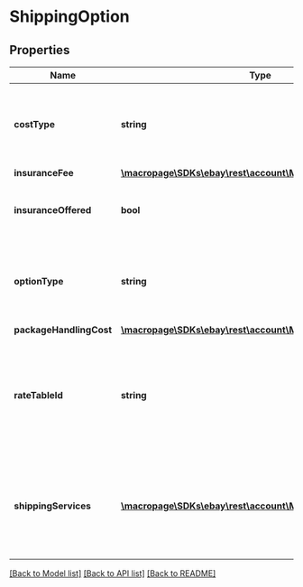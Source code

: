# ShippingOption

## Properties
Name | Type | Description | Notes
------------ | ------------- | ------------- | -------------
**costType** | **string** | Required if the policy offers shipping options using a shippingOptions container. Defines whether the shipping cost is FLAT_RATE, CALCULATED, or NOT_SPECIFIED (for use with freight shipping and local pickup). For implementation help, refer to &lt;a href&#x3D;&#39;https://developer.ebay.com/devzone/rest/api-ref/account/types/ShippingCostTypeEnum.html&#39;&gt;eBay API documentation&lt;/a&gt; | [optional] 
**insuranceFee** | [**\macropage\SDKs\ebay\rest\account\Model\Amount**](Amount.md) |  | [optional] 
**insuranceOffered** | **bool** | If set to true, the seller offers buyer-paid shipping insurance. The optionType shows whether this is for either a domestic or international shipment. Buyer-paid shipping insurance is currently supported in only Australia (AU), France (FR), and Italy (IT). | [optional] 
**optionType** | **string** | Required if the policy offers shipping options using a shippingOptions container. Use this field to set the ShippingOption element to either DOMESTIC or INTERNATIONAL. For implementation help, refer to &lt;a href&#x3D;&#39;https://developer.ebay.com/devzone/rest/api-ref/account/types/ShippingOptionTypeEnum.html&#39;&gt;eBay API documentation&lt;/a&gt; | [optional] 
**packageHandlingCost** | [**\macropage\SDKs\ebay\rest\account\Model\Amount**](Amount.md) |  | [optional] 
**rateTableId** | **string** | A unique eBay-assigned ID associated with a user-created shipping rate table. The locality of a shipping rate table can be either DOMESTIC or INTERNATIONAL and you must ensure the value specified in this field references a shipping rate table that matches the type specified in the shippingOptions.optionType field. If you mismatch the types, eBay responds with a 20403 error. Call getRateTable to retrieve information (including rateTableId values) on the rate tables configured by a seller. For information on creating rate tables, see Using shipping rate tables. | [optional] 
**shippingServices** | [**\macropage\SDKs\ebay\rest\account\Model\ShippingService[]**](ShippingService.md) | Required if the policy offers shipping options using a shippingOptions container. Contains a list of shipping services offered for either DOMESTIC or INTERNATIONAL shipments. Sellers can specify up to four domestic shipping services and up to five international shipping services by using separate shippingService containers for each. Note that if the seller is opted in to the Global Shipping Program, they can specify only four other international shipping services, regardless of whether or not Global Shipping is offered as one of the services. | [optional] 

[[Back to Model list]](../README.md#documentation-for-models) [[Back to API list]](../README.md#documentation-for-api-endpoints) [[Back to README]](../README.md)


